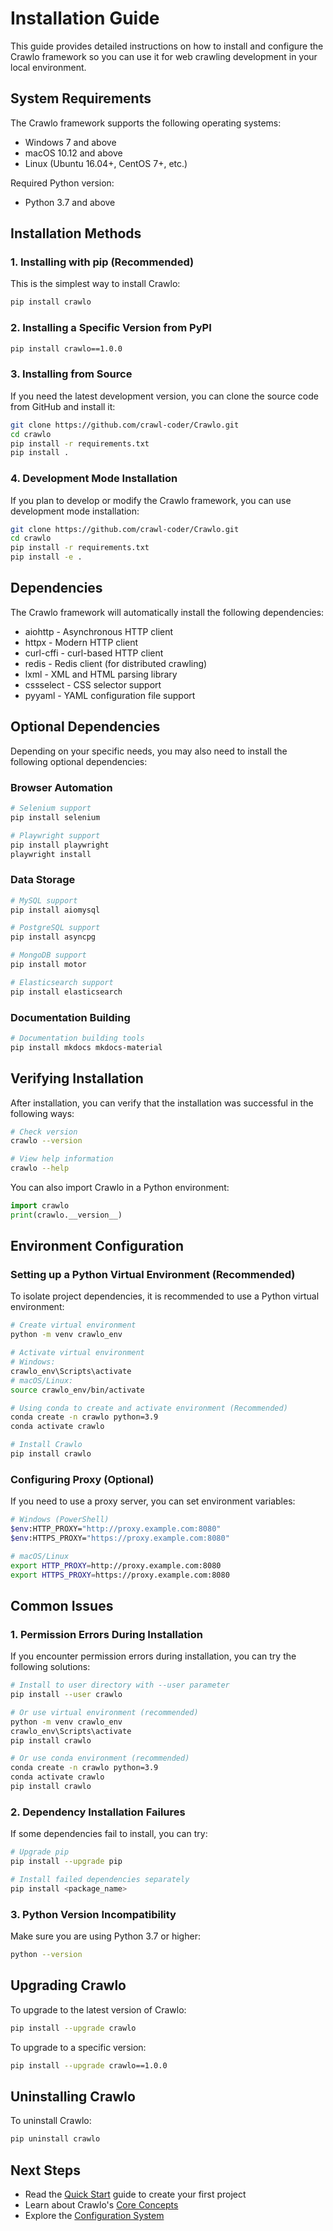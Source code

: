 # Installation Guide

This guide provides detailed instructions on how to install and configure the Crawlo framework so you can use it for web crawling development in your local environment.

## System Requirements

The Crawlo framework supports the following operating systems:

- Windows 7 and above
- macOS 10.12 and above
- Linux (Ubuntu 16.04+, CentOS 7+, etc.)

Required Python version:

- Python 3.7 and above

## Installation Methods

### 1. Installing with pip (Recommended)

This is the simplest way to install Crawlo:

```bash
pip install crawlo
```

### 2. Installing a Specific Version from PyPI

```bash
pip install crawlo==1.0.0
```

### 3. Installing from Source

If you need the latest development version, you can clone the source code from GitHub and install it:

```bash
git clone https://github.com/crawl-coder/Crawlo.git
cd crawlo
pip install -r requirements.txt
pip install .
```

### 4. Development Mode Installation

If you plan to develop or modify the Crawlo framework, you can use development mode installation:

```bash
git clone https://github.com/crawl-coder/Crawlo.git
cd crawlo
pip install -r requirements.txt
pip install -e .
```

## Dependencies

The Crawlo framework will automatically install the following dependencies:

- aiohttp - Asynchronous HTTP client
- httpx - Modern HTTP client
- curl-cffi - curl-based HTTP client
- redis - Redis client (for distributed crawling)
- lxml - XML and HTML parsing library
- cssselect - CSS selector support
- pyyaml - YAML configuration file support

## Optional Dependencies

Depending on your specific needs, you may also need to install the following optional dependencies:

### Browser Automation

```bash
# Selenium support
pip install selenium

# Playwright support
pip install playwright
playwright install
```

### Data Storage

```bash
# MySQL support
pip install aiomysql

# PostgreSQL support
pip install asyncpg

# MongoDB support
pip install motor

# Elasticsearch support
pip install elasticsearch
```

### Documentation Building

```bash
# Documentation building tools
pip install mkdocs mkdocs-material
```

## Verifying Installation

After installation, you can verify that the installation was successful in the following ways:

```bash
# Check version
crawlo --version

# View help information
crawlo --help
```

You can also import Crawlo in a Python environment:

```python
import crawlo
print(crawlo.__version__)
```

## Environment Configuration

### Setting up a Python Virtual Environment (Recommended)

To isolate project dependencies, it is recommended to use a Python virtual environment:

```bash
# Create virtual environment
python -m venv crawlo_env

# Activate virtual environment
# Windows:
crawlo_env\Scripts\activate
# macOS/Linux:
source crawlo_env/bin/activate

# Using conda to create and activate environment (Recommended)
conda create -n crawlo python=3.9
conda activate crawlo

# Install Crawlo
pip install crawlo
```

### Configuring Proxy (Optional)

If you need to use a proxy server, you can set environment variables:

```bash
# Windows (PowerShell)
$env:HTTP_PROXY="http://proxy.example.com:8080"
$env:HTTPS_PROXY="https://proxy.example.com:8080"

# macOS/Linux
export HTTP_PROXY=http://proxy.example.com:8080
export HTTPS_PROXY=https://proxy.example.com:8080
```

## Common Issues

### 1. Permission Errors During Installation

If you encounter permission errors during installation, you can try the following solutions:

```bash
# Install to user directory with --user parameter
pip install --user crawlo

# Or use virtual environment (recommended)
python -m venv crawlo_env
crawlo_env\Scripts\activate
pip install crawlo

# Or use conda environment (recommended)
conda create -n crawlo python=3.9
conda activate crawlo
pip install crawlo
```

### 2. Dependency Installation Failures

If some dependencies fail to install, you can try:

```bash
# Upgrade pip
pip install --upgrade pip

# Install failed dependencies separately
pip install <package_name>
```

### 3. Python Version Incompatibility

Make sure you are using Python 3.7 or higher:

```bash
python --version
```

## Upgrading Crawlo

To upgrade to the latest version of Crawlo:

```bash
pip install --upgrade crawlo
```

To upgrade to a specific version:

```bash
pip install --upgrade crawlo==1.0.0
```

## Uninstalling Crawlo

To uninstall Crawlo:

```bash
pip uninstall crawlo
```

## Next Steps

- Read the [Quick Start](../quickstart/index_en.md) guide to create your first project
- Learn about Crawlo's [Core Concepts](../architecture/index_en.md)
- Explore the [Configuration System](../configuration/index_en.md)